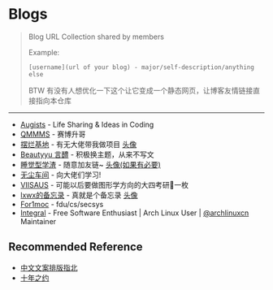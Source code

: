 # Blogs

> Blog URL Collection shared by members
>
> Example:
>
>     [username](url of your blog) - major/self-description/anything else
>
> BTW 有没有人想优化一下这个让它变成一个静态网页，让博客友情链接直接指向本仓库

---

* [Augists](https://augists.top) - Life Sharing & Ideas in Coding
* [QMMMS](https://qmmms.github.io) - 赛博升哥
* [摆烂基地](https://blog.lrdhappy.com/) - 有无大佬带我做项目 [头像](https://pic.lrdhappy.com/i/2023/02/03/63dc744f798a7.jpg)
* [Beautyyu 言醴](https://blog.beautyyu.one/) - 积极换主题，从来不写文
* [睡觉型学渣](http://constfrost.com/) - 随意加友链~ [头像(如果有必要)](https://lrd12345.oss-cn-beijing.aliyuncs.com/img/D95F9FAB3C948E6C5D5AAE4F3E3E2E5E.jpg)
* [无尘车间](https://dawncraft.cc/) - 向大佬们学习!
* [VIISAUS](https://joviisaus.github.io) - 可能以后要做图形学方向的大四考研🐶一枚
* [lxwx的备忘录](https://www.lxtend.com) - 真就是个备忘录 [头像](https://pic.lrdhappy.com/i/2023/10/15/652ac00ddafc3.webp)<!--找不到原图了，先拿lrd的图床顶一下-->
* [For1moc](http://forimoc.me/) - fdu/cs/secsys
* [Integral](https://integral.org.cn/) - Free Software Enthusiast | Arch Linux User | [@archlinuxcn](https://github.com/archlinuxcn) Maintainer

## Recommended Reference

* [中文文案排版指北](https://github.com/sparanoid/chinese-copywriting-guidelines)
* [十年之约](https://www.foreverblog.cn/)

